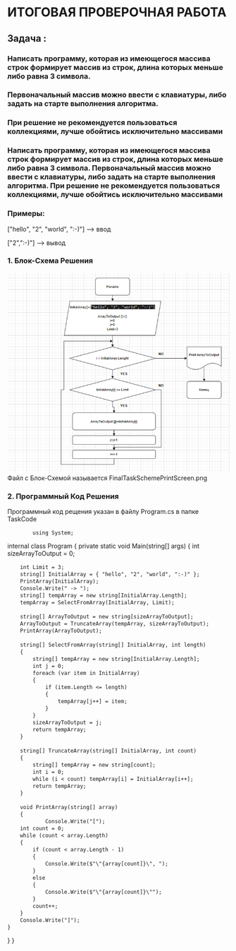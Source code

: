 # ИТОГОВАЯ ПРОВЕРОЧНАЯ РАБОТА

## Задача : 
### Написать программу, которая из имеющегося массива строк формирует массив из строк, длина которых меньше либо равна 3 символа.
### Первоначальный массив можно ввести с клавиатуры, либо задать на старте выполнения алгоритма.
### При решение не рекомендуется пользоваться коллекциями, лучше обойтись исключительно массивами
### Написать программу, которая из имеющегося массива строк формирует массив из строк, длина которых меньше либо равна 3 символа. Первоначальный массив можно ввести с клавиатуры, либо задать на старте выполнения алгоритма. При решение не рекомендуется пользоваться коллекциями, лучше обойтись исключительно массивами

### Примеры:
["hello", "2", "world", ":-)"] --> ввод

["2",":-)"] --> вывод



### 1. Блок-Схема Решения
![Блок-Схема:](FinalTaskSchemePrintScreen.png)
Файл с Блок-Схемой называется FinalTaskSchemePrintScreen.png

### 2. Программный Код Решения
Программный код рещения указан в файлу Program.cs в папке TaskCode


            using System;

internal class Program
{
    private static void Main(string[] args)
    {
        int sizeArrayToOutput = 0;

        int Limit = 3;
        string[] InitialArray = { "hello", "2", "world", ":-)" };
        PrintArray(InitialArray);
        Console.Write(" -> ");
        string[] tempArray = new string[InitialArray.Length];
        tempArray = SelectFromArray(InitialArray, Limit);

        string[] ArrayToOutput = new string[sizeArrayToOutput];
        ArrayToOutput = TruncateArray(tempArray, sizeArrayToOutput);
        PrintArray(ArrayToOutput);

        string[] SelectFromArray(string[] InitialArray, int length)
        {
            string[] tempArray = new string[InitialArray.Length];
            int j = 0;
            foreach (var item in InitialArray)
            {
                if (item.Length <= length)
                {
                    tempArray[j++] = item;
                }
            }
            sizeArrayToOutput = j;
            return tempArray;
        }

        string[] TruncateArray(string[] InitialArray, int count)
        {
            string[] tempArray = new string[count];
            int i = 0;
            while (i < count) tempArray[i] = InitialArray[i++];
            return tempArray;
        }

        void PrintArray(string[] array)
        {
                Console.Write("[");
        int count = 0;
        while (count < array.Length)
        {
            if (count < array.Length - 1)
            {
                Console.Write($"\"{array[count]}\", ");
            }
            else
            {
                Console.Write($"\"{array[count]}\"");
            }
            count++;
        }
        Console.Write("]");
    }
}
}
